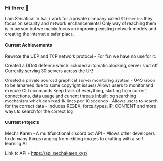 ### Hi there 👋
I am Seniatical or Isa, i work for a private company called `Slitherins` they focus on security and network enchancements! Only way of reaching them is in person but we mainly focus on improving existing network models and creating the internet a safer place.

#### Current Achievements
Rewrote the UDP and TCP network protocol - For fun we have no use for it.

Created a DDoS defence which included automatic blocking, server shut off
  Currently serving 30 servers across the UK!

Created a private sourced graphical server monitoring system - G4S (soon to be renamed due to some copyright issues)
  Allows users to monitor and execute CLI commands
  Keep track of everything, starting from current connections, data usage and current threats
  Inbuilt log searching mechanism which can read 1k lines per 10 seconds
    - Allows users to search for the correct data
    - Includes REGEX, force_types, IP, CONTENT and more ways to search for the correct log

#### Current Projects
Mecha Karen - A multifunctional discord bot
API - Allows other developers to do many things ranging from editing images to chatting with a self learning AI

Link to API - https://api.mechakaren.xyz/
